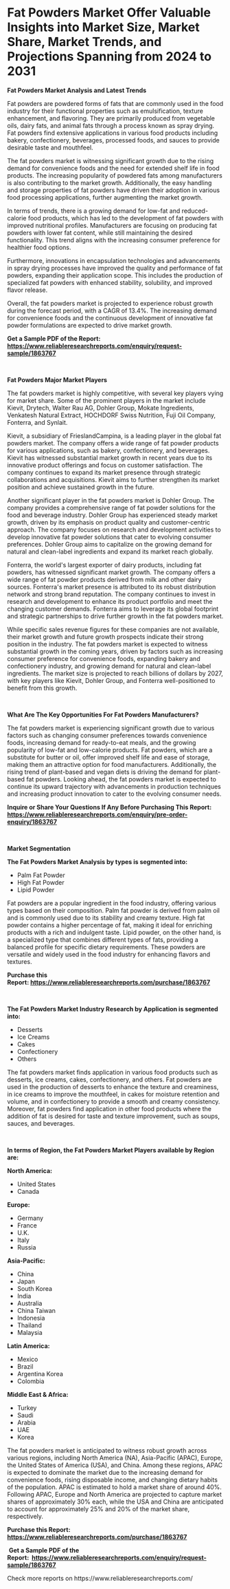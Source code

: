 <p><h1>Fat Powders Market Offer Valuable Insights into Market Size, Market Share, Market Trends, and Projections Spanning from 2024 to 2031</h1></p><p><strong>Fat Powders Market Analysis and Latest Trends</strong></p>
<p><p>Fat powders are powdered forms of fats that are commonly used in the food industry for their functional properties such as emulsification, texture enhancement, and flavoring. They are primarily produced from vegetable oils, dairy fats, and animal fats through a process known as spray drying. Fat powders find extensive applications in various food products including bakery, confectionery, beverages, processed foods, and sauces to provide desirable taste and mouthfeel.</p><p>The fat powders market is witnessing significant growth due to the rising demand for convenience foods and the need for extended shelf life in food products. The increasing popularity of powdered fats among manufacturers is also contributing to the market growth. Additionally, the easy handling and storage properties of fat powders have driven their adoption in various food processing applications, further augmenting the market growth.</p><p>In terms of trends, there is a growing demand for low-fat and reduced-calorie food products, which has led to the development of fat powders with improved nutritional profiles. Manufacturers are focusing on producing fat powders with lower fat content, while still maintaining the desired functionality. This trend aligns with the increasing consumer preference for healthier food options.</p><p>Furthermore, innovations in encapsulation technologies and advancements in spray drying processes have improved the quality and performance of fat powders, expanding their application scope. This includes the production of specialized fat powders with enhanced stability, solubility, and improved flavor release.</p><p>Overall, the fat powders market is projected to experience robust growth during the forecast period, with a CAGR of 13.4%. The increasing demand for convenience foods and the continuous development of innovative fat powder formulations are expected to drive market growth.</p></p>
<p><strong>Get a Sample PDF of the Report:&nbsp; <a href="https://www.reliableresearchreports.com/enquiry/request-sample/1863767">https://www.reliableresearchreports.com/enquiry/request-sample/1863767</a></strong></p>
<p>&nbsp;</p>
<p><strong>Fat Powders Major Market Players</strong></p>
<p><p>The fat powders market is highly competitive, with several key players vying for market share. Some of the prominent players in the market include Kievit, Drytech, Walter Rau AG, Dohler Group, Mokate Ingredients, Venkatesh Natural Extract, HOCHDORF Swiss Nutrition, Fuji Oil Company, Fonterra, and Synlait.</p><p>Kievit, a subsidiary of FrieslandCampina, is a leading player in the global fat powders market. The company offers a wide range of fat powder products for various applications, such as bakery, confectionery, and beverages. Kievit has witnessed substantial market growth in recent years due to its innovative product offerings and focus on customer satisfaction. The company continues to expand its market presence through strategic collaborations and acquisitions. Kievit aims to further strengthen its market position and achieve sustained growth in the future.</p><p>Another significant player in the fat powders market is Dohler Group. The company provides a comprehensive range of fat powder solutions for the food and beverage industry. Dohler Group has experienced steady market growth, driven by its emphasis on product quality and customer-centric approach. The company focuses on research and development activities to develop innovative fat powder solutions that cater to evolving consumer preferences. Dohler Group aims to capitalize on the growing demand for natural and clean-label ingredients and expand its market reach globally.</p><p>Fonterra, the world's largest exporter of dairy products, including fat powders, has witnessed significant market growth. The company offers a wide range of fat powder products derived from milk and other dairy sources. Fonterra's market presence is attributed to its robust distribution network and strong brand reputation. The company continues to invest in research and development to enhance its product portfolio and meet the changing customer demands. Fonterra aims to leverage its global footprint and strategic partnerships to drive further growth in the fat powders market.</p><p>While specific sales revenue figures for these companies are not available, their market growth and future growth prospects indicate their strong position in the industry. The fat powders market is expected to witness substantial growth in the coming years, driven by factors such as increasing consumer preference for convenience foods, expanding bakery and confectionery industry, and growing demand for natural and clean-label ingredients. The market size is projected to reach billions of dollars by 2027, with key players like Kievit, Dohler Group, and Fonterra well-positioned to benefit from this growth.</p></p>
<p>&nbsp;</p>
<p><strong>What Are The Key Opportunities For Fat Powders Manufacturers?</strong></p>
<p><p>The fat powders market is experiencing significant growth due to various factors such as changing consumer preferences towards convenience foods, increasing demand for ready-to-eat meals, and the growing popularity of low-fat and low-calorie products. Fat powders, which are a substitute for butter or oil, offer improved shelf life and ease of storage, making them an attractive option for food manufacturers. Additionally, the rising trend of plant-based and vegan diets is driving the demand for plant-based fat powders. Looking ahead, the fat powders market is expected to continue its upward trajectory with advancements in production techniques and increasing product innovation to cater to the evolving consumer needs.</p></p>
<p><strong>Inquire or Share Your Questions If Any Before Purchasing This Report: <a href="https://www.reliableresearchreports.com/enquiry/pre-order-enquiry/1863767">https://www.reliableresearchreports.com/enquiry/pre-order-enquiry/1863767</a></strong></p>
<p>&nbsp;</p>
<p><strong>Market Segmentation</strong></p>
<p><strong>The Fat Powders Market Analysis by types is segmented into:</strong></p>
<p><ul><li>Palm Fat Powder</li><li>High Fat Powder</li><li>Lipid Powder</li></ul></p>
<p><p>Fat powders are a popular ingredient in the food industry, offering various types based on their composition. Palm fat powder is derived from palm oil and is commonly used due to its stability and creamy texture. High fat powder contains a higher percentage of fat, making it ideal for enriching products with a rich and indulgent taste. Lipid powder, on the other hand, is a specialized type that combines different types of fats, providing a balanced profile for specific dietary requirements. These powders are versatile and widely used in the food industry for enhancing flavors and textures.</p></p>
<p><strong>Purchase this Report:&nbsp;<a href="https://www.reliableresearchreports.com/purchase/1863767">https://www.reliableresearchreports.com/purchase/1863767</a></strong></p>
<p>&nbsp;</p>
<p><strong>The Fat Powders Market Industry Research by Application is segmented into:</strong></p>
<p><ul><li>Desserts</li><li>Ice Creams</li><li>Cakes</li><li>Confectionery</li><li>Others</li></ul></p>
<p><p>The fat powders market finds application in various food products such as desserts, ice creams, cakes, confectionery, and others. Fat powders are used in the production of desserts to enhance the texture and creaminess, in ice creams to improve the mouthfeel, in cakes for moisture retention and volume, and in confectionery to provide a smooth and creamy consistency. Moreover, fat powders find application in other food products where the addition of fat is desired for taste and texture improvement, such as soups, sauces, and beverages.</p></p>
<p>&nbsp;</p>
<p><strong>In terms of Region, the Fat Powders Market Players available by Region are:</strong></p>
<p>
    <p> <strong> North America: </strong>
        <ul>
            <li>United States</li>
            <li>Canada</li>
        </ul>
        </p> 
    <p> <strong> Europe: </strong>
        <ul>
            <li>Germany</li>
            <li>France</li>
            <li>U.K.</li>
            <li>Italy</li>
            <li>Russia</li>
        </ul>
        </p> 
    <p> <strong> Asia-Pacific: </strong>
        <ul>
            <li>China</li>
            <li>Japan</li>
            <li>South Korea</li>
            <li>India</li>
            <li>Australia</li>
            <li>China Taiwan</li>
            <li>Indonesia</li>
            <li>Thailand</li>
            <li>Malaysia</li>
        </ul>
        </p> 
    <p> <strong> Latin America: </strong>
        <ul>
            <li>Mexico</li>
            <li>Brazil</li>
            <li>Argentina Korea</li>
            <li>Colombia</li>
        </ul>
        </p> 
    <p> <strong> Middle East & Africa: </strong>
        <ul>
            <li>Turkey</li>
            <li>Saudi</li>
            <li>Arabia</li>
            <li>UAE</li>
            <li>Korea</li>
        </ul>
    </p>
    </p>
<p><p>The fat powders market is anticipated to witness robust growth across various regions, including North America (NA), Asia-Pacific (APAC), Europe, the United States of America (USA), and China. Among these regions, APAC is expected to dominate the market due to the increasing demand for convenience foods, rising disposable income, and changing dietary habits of the population. APAC is estimated to hold a market share of around 40%. Following APAC, Europe and North America are projected to capture market shares of approximately 30% each, while the USA and China are anticipated to account for approximately 25% and 20% of the market share, respectively.</p></p>
<p><strong>Purchase this Report: <a href="https://www.reliableresearchreports.com/purchase/1863767">https://www.reliableresearchreports.com/purchase/1863767</a></strong></p>
<p>&nbsp;<strong>Get a Sample PDF of the Report:&nbsp;&nbsp;<a href="https://www.reliableresearchreports.com/enquiry/request-sample/1863767">https://www.reliableresearchreports.com/enquiry/request-sample/1863767</a></strong></p>
<p><strong></strong></p>
<p>Check more reports on https://www.reliableresearchreports.com/</p>